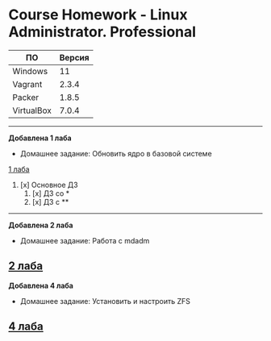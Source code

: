 # **Course Homework - Linux Administrator. Professional**


| ПО         | Версия | 
| ---        | ---    | 
| Windows    | 11     | 
| Vagrant    | 2.3.4  | 
| Packer     | 1.8.5  | 
| VirtualBox | 7.0.4  | 

---
**Добавлена 1 лаба**
- Домашнее задание: Обновить ядро в базовой системе

[1 лаба](https://github.com/grigorievap/OTUS/tree/main/Lab_1)

1. [x] Основное ДЗ
   1. [x] ДЗ со *
   1. [x] ДЗ с **
---

**Добавлена 2 лаба**
- Домашнее задание: Работа с mdadm

[2 лаба](https://github.com/grigorievap/OTUS/tree/main/Lab_2)
---

**Добавлена 4 лаба**
- Домашнее задание: Установить и настроить ZFS

[4 лаба](https://github.com/grigorievap/OTUS/tree/main/Lab_4)
---

